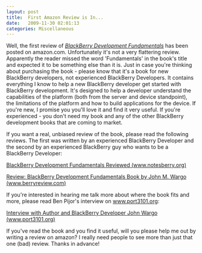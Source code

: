 ```yaml
---
layout: post
title:  First Amazon Review is In...
date:   2009-11-30 02:01:13
categories: Miscellaneous
---
```

Well, the first review of _[BlackBerry Development Fundamentals](http://www.bbdevfundamentals.com)_ has been posted on amazon.com. Unfortunately it's not a very flattering review. Apparently the reader missed the word 'Fundamentals' in the book's title and expected it to be something else than it is. Just in case you're thinking about purchasing the book - please know that it's a book for new BlackBerry developers, not experienced BlackBerry Developers. It contains everything I know to help a new BlackBerry developer get started with BlackBerry development. It's designed to help a developer understand the capabilities of the platform (both from the server and device standpoint), the limitations of the platform and how to build applications for the device. If you're new, I promise you you'll love it and find it very useful. If you're experienced - you don't need my book and any of the other BlackBerry development books that are coming to market.

If you want a real, unbiased review of the book, please read the following reviews. The first was written by an experienced BlackBerry Developer and the second by an experienced BlackBerry guy who wants to be a BlackBerry Developer:

[BlackBerry Development Fundamentals Reviewed (www.notesberry.org)](http://www.notesberry.org/notesberry/blog.nsf/d6plinks/JHOK-7XEKVB)

[Review: BlackBerry Development Fundamentals Book by John M. Wargo (www.berryreview.com)](http://www.berryreview.com/2009/11/03/review-blackberry-development-fundamentals-book-by-john-m-wargo/)

If you're interested in hearing me talk more about where the book fits and more, please read Ben Pijor's interview on www.port3101.org:

[Interview with Author and BlackBerry Developer John Wargo (www.port3101.org)](http://blog.port3101.org/pinjo/136-interview-author-blackberry-developer-john-wargo.html)

If you've read the book and you find it useful, will you please help me out by writing a review on amazon? I really need people to see more than just that one (bad) review. Thanks in advance!